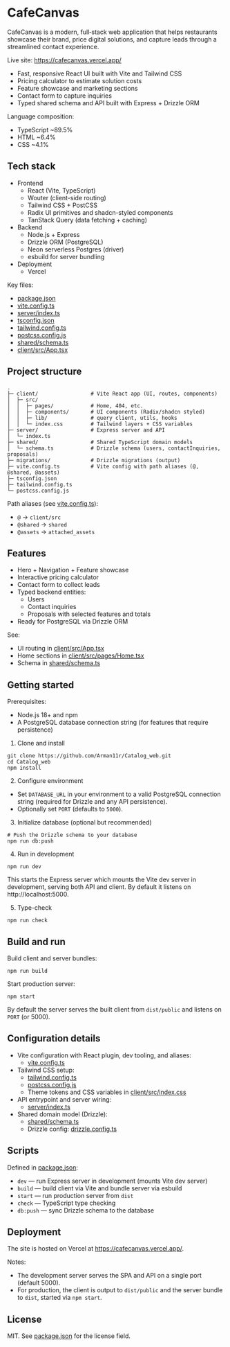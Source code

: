 # CafeCanvas

CafeCanvas is a modern, full‑stack web application that helps restaurants showcase their brand, price digital solutions, and capture leads through a streamlined contact experience.

Live site: https://cafecanvas.vercel.app/

- Fast, responsive React UI built with Vite and Tailwind CSS
- Pricing calculator to estimate solution costs
- Feature showcase and marketing sections
- Contact form to capture inquiries
- Typed shared schema and API built with Express + Drizzle ORM

Language composition:
- TypeScript ~89.5%
- HTML ~6.4%
- CSS ~4.1%

## Tech stack

- Frontend
  - React (Vite, TypeScript)
  - Wouter (client-side routing)
  - Tailwind CSS + PostCSS
  - Radix UI primitives and shadcn-styled components
  - TanStack Query (data fetching + caching)
- Backend
  - Node.js + Express
  - Drizzle ORM (PostgreSQL)
  - Neon serverless Postgres (driver)
  - esbuild for server bundling
- Deployment
  - Vercel

Key files:
- [package.json](https://github.com/Arman11r/Catalog_web/blob/cba1d3e781e6323c5d17faf4e412625e393450b7/package.json)
- [vite.config.ts](https://github.com/Arman11r/Catalog_web/blob/cba1d3e781e6323c5d17faf4e412625e393450b7/vite.config.ts)
- [server/index.ts](https://github.com/Arman11r/Catalog_web/blob/cba1d3e781e6323c5d17faf4e412625e393450b7/server/index.ts)
- [tsconfig.json](https://github.com/Arman11r/Catalog_web/blob/cba1d3e781e6323c5d17faf4e412625e393450b7/tsconfig.json)
- [tailwind.config.ts](https://github.com/Arman11r/Catalog_web/blob/cba1d3e781e6323c5d17faf4e412625e393450b7/tailwind.config.ts)
- [postcss.config.js](https://github.com/Arman11r/Catalog_web/blob/cba1d3e781e6323c5d17faf4e412625e393450b7/postcss.config.js)
- [shared/schema.ts](https://github.com/Arman11r/Catalog_web/blob/cba1d3e781e6323c5d17faf4e412625e393450b7/shared/schema.ts)
- [client/src/App.tsx](https://github.com/Arman11r/Catalog_web/blob/cba1d3e781e6323c5d17faf4e412625e393450b7/client/src/App.tsx)

## Project structure

```
.
├─ client/                 # Vite React app (UI, routes, components)
│  ├─ src/
│  │  ├─ pages/            # Home, 404, etc.
│  │  ├─ components/       # UI components (Radix/shadcn styled)
│  │  ├─ lib/              # query client, utils, hooks
│  │  └─ index.css         # Tailwind layers + CSS variables
├─ server/                 # Express server and API
│  └─ index.ts
├─ shared/                 # Shared TypeScript domain models
│  └─ schema.ts            # Drizzle schema (users, contactInquiries, proposals)
├─ migrations/             # Drizzle migrations (output)
├─ vite.config.ts          # Vite config with path aliases (@, @shared, @assets)
├─ tsconfig.json
├─ tailwind.config.ts
└─ postcss.config.js
```

Path aliases (see [vite.config.ts](https://github.com/Arman11r/Catalog_web/blob/cba1d3e781e6323c5d17faf4e412625e393450b7/vite.config.ts)):
- `@` -> `client/src`
- `@shared` -> `shared`
- `@assets` -> `attached_assets`

## Features

- Hero + Navigation + Feature showcase
- Interactive pricing calculator
- Contact form to collect leads
- Typed backend entities:
  - Users
  - Contact inquiries
  - Proposals with selected features and totals
- Ready for PostgreSQL via Drizzle ORM

See:
- UI routing in [client/src/App.tsx](https://github.com/Arman11r/Catalog_web/blob/cba1d3e781e6323c5d17faf4e412625e393450b7/client/src/App.tsx)
- Home sections in [client/src/pages/Home.tsx](https://github.com/Arman11r/Catalog_web/blob/cba1d3e781e6323c5d17faf4e412625e393450b7/client/src/pages/Home.tsx)
- Schema in [shared/schema.ts](https://github.com/Arman11r/Catalog_web/blob/cba1d3e781e6323c5d17faf4e412625e393450b7/shared/schema.ts)

## Getting started

Prerequisites:
- Node.js 18+ and npm
- A PostgreSQL database connection string (for features that require persistence)

1) Clone and install
```
git clone https://github.com/Arman11r/Catalog_web.git
cd Catalog_web
npm install
```

2) Configure environment
- Set `DATABASE_URL` in your environment to a valid PostgreSQL connection string (required for Drizzle and any API persistence).
- Optionally set `PORT` (defaults to `5000`).

3) Initialize database (optional but recommended)
```
# Push the Drizzle schema to your database
npm run db:push
```

4) Run in development
```
npm run dev
```

This starts the Express server which mounts the Vite dev server in development, serving both API and client. By default it listens on http://localhost:5000.

5) Type-check
```
npm run check
```

## Build and run

Build client and server bundles:
```
npm run build
```

Start production server:
```
npm start
```

By default the server serves the built client from `dist/public` and listens on `PORT` (or 5000).

## Configuration details

- Vite configuration with React plugin, dev tooling, and aliases:
  - [vite.config.ts](https://github.com/Arman11r/Catalog_web/blob/cba1d3e781e6323c5d17faf4e412625e393450b7/vite.config.ts)
- Tailwind CSS setup:
  - [tailwind.config.ts](https://github.com/Arman11r/Catalog_web/blob/cba1d3e781e6323c5d17faf4e412625e393450b7/tailwind.config.ts)
  - [postcss.config.js](https://github.com/Arman11r/Catalog_web/blob/cba1d3e781e6323c5d17faf4e412625e393450b7/postcss.config.js)
  - Theme tokens and CSS variables in [client/src/index.css](https://github.com/Arman11r/Catalog_web/blob/cba1d3e781e6323c5d17faf4e412625e393450b7/client/src/index.css)
- API entrypoint and server wiring:
  - [server/index.ts](https://github.com/Arman11r/Catalog_web/blob/cba1d3e781e6323c5d17faf4e412625e393450b7/server/index.ts)
- Shared domain model (Drizzle):
  - [shared/schema.ts](https://github.com/Arman11r/Catalog_web/blob/cba1d3e781e6323c5d17faf4e412625e393450b7/shared/schema.ts)
  - Drizzle config: [drizzle.config.ts](https://github.com/Arman11r/Catalog_web/blob/cba1d3e781e6323c5d17faf4e412625e393450b7/drizzle.config.ts)

## Scripts

Defined in [package.json](https://github.com/Arman11r/Catalog_web/blob/cba1d3e781e6323c5d17faf4e412625e393450b7/package.json):

- `dev` — run Express server in development (mounts Vite dev server)
- `build` — build client via Vite and bundle server via esbuild
- `start` — run production server from `dist`
- `check` — TypeScript type checking
- `db:push` — sync Drizzle schema to the database

## Deployment

The site is hosted on Vercel at https://cafecanvas.vercel.app/.

Notes:
- The development server serves the SPA and API on a single port (default 5000).
- For production, the client is output to `dist/public` and the server bundle to `dist`, started via `npm start`.

## License

MIT. See [package.json](https://github.com/Arman11r/Catalog_web/blob/cba1d3e781e6323c5d17faf4e412625e393450b7/package.json) for the license field.
